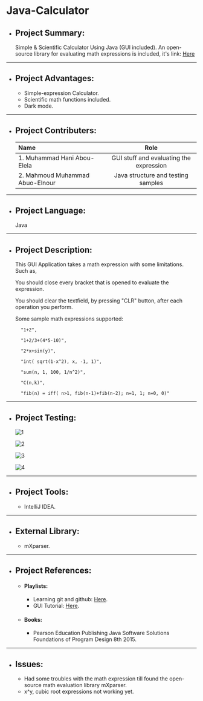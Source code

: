 # Java-Calculator

* ## Project Summary:
  Simple &amp; Scientific Calculator Using Java (GUI included).
  An open-source library for evaluating math expressions is included, it's link: [Here](http://mathparser.org/)
  
* * *
  
* ## Project Advantages:
	* Simple-expression Calculator.
	* Scientific math functions included.
	* Dark mode.

* * *

* ## Project Contributers:
	|Name|Role|
    |:---|:---:|
    |1. Muhammad Hani Abou-Elela|GUI stuff and evaluating the expression|
    |2. Mahmoud Muhammad Abuo-Elnour|Java structure and testing samples|
    
* * *

	
* ## Project Language:
	<p>Java</p> 	

* * *

* ## Project Description:
  This GUI Application takes a math expression with some limitations. Such as,
	
	You should close every bracket that is opened to evaluate the expression.
	
	You should clear the textfield, by pressing "CLR" button, after each operation you perform.
  
  Some sample math expressions supported:
	
		"1+2",
	
		"1+2/3+(4*5-10)",
	
		"2*x+sin(y)",
	
		"int( sqrt(1-x^2), x, -1, 1)",
	
		"sum(n, 1, 100, 1/n^2)",
	
		"C(n,k)",
	
		"fib(n) = iff( n>1, fib(n-1)+fib(n-2); n=1, 1; n=0, 0)"

* * *

* ## Project Testing:

	![1](https://user-images.githubusercontent.com/48108210/124963236-d9589000-e01f-11eb-9773-737ecfa99be9.PNG)
	
	![2](https://user-images.githubusercontent.com/48108210/124963243-d9f12680-e01f-11eb-88c7-26c7e15c8db1.PNG)

  	![3](https://user-images.githubusercontent.com/48108210/124963244-da89bd00-e01f-11eb-8463-93b4b35f1828.PNG)
	
  	![4](https://user-images.githubusercontent.com/48108210/124963247-da89bd00-e01f-11eb-84ee-3075760c014d.PNG)

* * *

* ## Project Tools:
	* IntelliJ IDEA.

* * *

* ## External Library:
	* mXparser.

* * *

* ## Project References: 
	* #### Playlists:
		* Learning git and github: [Here](https://www.youtube.com/watch?v=ACOiGZoqC8w&list=PLDoPjvoNmBAw4eOj58MZPakHjaO3frVMF).
		* GUI Tutorial: [Here](https://www.youtube.com/playlist?list=PLnzqK5HvcpwRhWDkdkM4jSTPW3CgxKH8G).
	* #### Books:  
		* Pearson Education Publishing Java Software Solutions Foundations of Program Design 8th 2015.  
* * *

* ## Issues:
	* Had some troubles with the math expression till found the open-source math evaluation library mXparser.
	* x^y, cubic root expressions not working yet.
